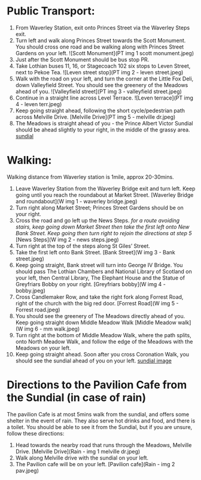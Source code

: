 # Public Transport:
1. From Waverley Station, exit onto Princes Street via the Waverley Steps exit.
2. Turn left and walk along Princes Street towards the Scott Monument. You should cross one road and be walking along with Princes Street Gardens on your left.
![Scott Monument](PT img 1 scott monument.jpeg)
3. Just after the Scott Monument should be bus stop PR.
4. Take Lothian buses 11, 16, or Stagecoach 102 six stops to Leven Street, next to Pekoe Tea.
![Leven street stop](PT img 2 - leven street.jpeg)
5. Walk with the road on your left, and turn the corner at the Little Fox Deli, down Valleyfield Street.  You should see the greenery of the Meadows ahead of you.
![Valleyfield street](PT img 3 - valleyfield street.jpeg)
6. Continue in a straight line across Level Terrace.
![Leven terrace](PT img 4 - leven terr.jpeg)
7. Keep going straight ahead, following the short cycle/pedestrian path across Melville Drive.
[Melville Drive](PT img 5 - melville dr.jpeg)
8. The Meadows is straight ahead of you - the Prince Albert Victor Sundial should be ahead slightly to your right, in the middle of the grassy area.
[sundial](Sundial.jpg)

# Walking:
Walking distance from Waverley station is 1mile, approx 20-30mins.
1. Leave Waverley Station from the Waverley Bridge exit and turn left.  Keep going until you reach the roundabout at Market Street.
[Waverley Bridge and roundabout](W img 1 - waverley bridge.jpeg)
2. Turn right along Market Street; Princes Street Gardens should be on your right.
3. Cross the road and go left up the News Steps.  *for a route avoiding stairs, keep going down Market Street then take the first left onto New Bank Street.  Keep going then turn right to rejoin the directions at step 5*
[News Steps](W img 2 - news steps.jpeg)
4. Turn right at the top of the steps along St Giles’ Street.
5. Take the first left onto Bank Street. 
[Bank Street](W img 3 - Bank street.jpeg)
6. Keep going straight, Bank street will turn into George IV Bridge.  You should pass The Lothian Chambers and National Library of Scotland on your left, then Central Library, The Elephant House and the Statue of Greyfriars Bobby on your right. 
[Greyfriars bobby](W img 4 - bobby.jpeg)
7. Cross Candlemaker Row, and take the right fork along Forrest Road, right of the church with the big red door. 
[Forrest Road](W img 5 - Forrest road.jpeg)
8. You should see the greenery of The Meadows directly ahead of you.  Keep going straight down Middle Meadow Walk
[Middle Meadow walk](W img 6 - mm walk.jpeg)
9. Turn right at the bottom of Middle Meadow Walk, where the path splits, onto North Meadow Walk, and follow the edge of the Meadows with the Meadows on your left.
10. Keep going straight ahead.  Soon after you cross Coronation Walk, you should see the sundial ahead of you on your left. 
[sundial image](Sundial.jpg)

# Directions to the Pavilion Cafe from the Sundial (in case of rain)
The pavilion Cafe is at most 5mins walk from the sundial, and offers some shelter in the event of rain.  They also serve hot drinks and food, and there is a toilet.  You should be able to see it from the Sundial, but if you are unsure, follow these directions:
1. Head towards the nearby road that runs through the Meadows, Melville Drive.
[Melville Drive](Rain - img 1 melville dr.jpeg)
2. Walk along Melville drive with the sundial on your left.
3. The Pavilion cafe will be on your left. 
[Pavilion cafe](Rain - img 2 pav.jpeg)
